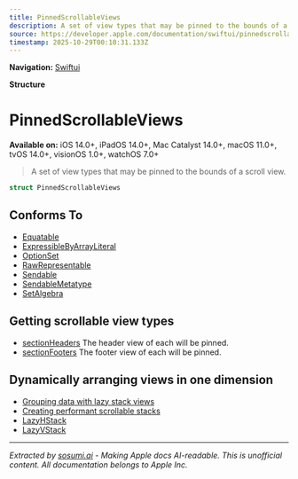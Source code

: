 ```yaml
---
title: PinnedScrollableViews
description: A set of view types that may be pinned to the bounds of a scroll view.
source: https://developer.apple.com/documentation/swiftui/pinnedscrollableviews
timestamp: 2025-10-29T00:10:31.133Z
---
```


**Navigation:** [Swiftui](/documentation/swiftui)

**Structure**

# PinnedScrollableViews

**Available on:** iOS 14.0+, iPadOS 14.0+, Mac Catalyst 14.0+, macOS 11.0+, tvOS 14.0+, visionOS 1.0+, watchOS 7.0+

> A set of view types that may be pinned to the bounds of a scroll view.

```swift
struct PinnedScrollableViews
```

## Conforms To

- [Equatable](/documentation/Swift/Equatable)
- [ExpressibleByArrayLiteral](/documentation/Swift/ExpressibleByArrayLiteral)
- [OptionSet](/documentation/Swift/OptionSet)
- [RawRepresentable](/documentation/Swift/RawRepresentable)
- [Sendable](/documentation/Swift/Sendable)
- [SendableMetatype](/documentation/Swift/SendableMetatype)
- [SetAlgebra](/documentation/Swift/SetAlgebra)

## Getting scrollable view types

- [sectionHeaders](/documentation/swiftui/pinnedscrollableviews/sectionheaders) The header view of each  will be pinned.
- [sectionFooters](/documentation/swiftui/pinnedscrollableviews/sectionfooters) The footer view of each  will be pinned.

## Dynamically arranging views in one dimension

- [Grouping data with lazy stack views](/documentation/swiftui/grouping-data-with-lazy-stack-views)
- [Creating performant scrollable stacks](/documentation/swiftui/creating-performant-scrollable-stacks)
- [LazyHStack](/documentation/swiftui/lazyhstack)
- [LazyVStack](/documentation/swiftui/lazyvstack)

---

*Extracted by [sosumi.ai](https://sosumi.ai) - Making Apple docs AI-readable.*
*This is unofficial content. All documentation belongs to Apple Inc.*
